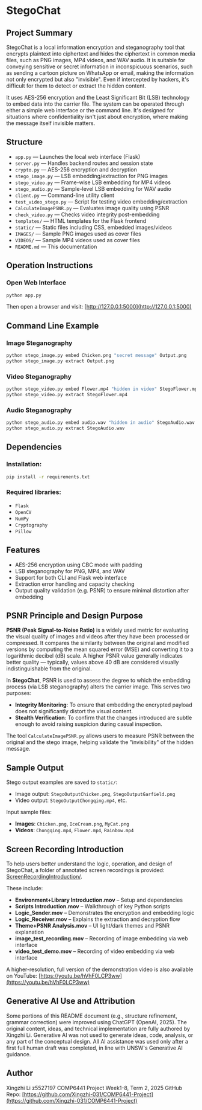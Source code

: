 # StegoChat

## Project Summary

StegoChat is a local information encryption and steganography tool that encrypts plaintext into ciphertext and hides the ciphertext in common media files, such as PNG images, MP4 videos, and WAV audio. It is suitable for conveying sensitive or secret information in inconspicuous scenarios, such as sending a cartoon picture on WhatsApp or email, making the information not only encrypted but also "invisible". Even if intercepted by hackers, it's difficult for them to detect or extract the hidden content.

It uses AES-256 encryption and the Least Significant Bit (LSB) technology to embed data into the carrier file. The system can be operated through either a simple web interface or the command line. It's designed for situations where confidentiality isn't just about encryption, where making the message itself invisible matters.

## Structure

- `app.py` — Launches the local web interface (Flask)
- `server.py` — Handles backend routes and session state
- `crypto.py` — AES-256 encryption and decryption
- `stego_image.py` — LSB embedding/extraction for PNG images
- `stego_video.py` — Frame-wise LSB embedding for MP4 videos
- `stego_audio.py` — Sample-level LSB embedding for WAV audio
- `client.py` — Command-line utility client
- `test_video_stego.py` — Script for testing video embedding/extraction
- `CalculateImagePSNR.py` — Evaluates image quality using PSNR
- `check_video.py` — Checks video integrity post-embedding
- `templates/` — HTML templates for the Flask frontend
- `static/` — Static files including CSS, embedded images/videos
- `IMAGES/` — Sample PNG images used as cover files
- `VIDEOS/` — Sample MP4 videos used as cover files
- `README.md` — This documentation

## Operation Instructions

### Open Web Interface

```bash
python app.py
```

Then open a browser and visit: [http://127.0.0.1:5000](http://127.0.0.1:5000)

## Command Line Example
### Image Steganography

```bash
python stego_image.py embed Chicken.png "secret message" Output.png
python stego_image.py extract Output.png
```

### Video Steganography

```bash
python stego_video.py embed Flower.mp4 "hidden in video" StegoFlower.mp4
python stego_video.py extract StegoFlower.mp4
```

### Audio Steganography

```bash
python stego_audio.py embed audio.wav "hidden in audio" StegoAudio.wav
python stego_audio.py extract StegoAudio.wav
```

## Dependencies
### Installation:

```bash
pip install -r requirements.txt
```

### Required libraries:

- `Flask`
- `OpenCV`
- `NumPy`
- `Cryptography`
- `Pillow`

## Features

- AES-256 encryption using CBC mode with padding
- LSB steganography for PNG, MP4, and WAV
- Support for both CLI and Flask web interface
- Extraction error handling and capacity checking
- Output quality validation (e.g. PSNR) to ensure minimal distortion after embedding

## PSNR Principle and Design Purpose

**PSNR (Peak Signal-to-Noise Ratio)** is a widely used metric for evaluating the visual quality of images and videos after they have been processed or compressed. It compares the similarity between the original and modified versions by computing the mean squared error (MSE) and converting it to a logarithmic decibel (dB) scale. A higher PSNR value generally indicates better quality — typically, values above 40 dB are considered visually indistinguishable from the original.

In **StegoChat**, PSNR is used to assess the degree to which the embedding process (via LSB steganography) alters the carrier image. This serves two purposes:

- **Integrity Monitoring**: To ensure that embedding the encrypted payload does not significantly distort the visual content.
- **Stealth Verification**: To confirm that the changes introduced are subtle enough to avoid raising suspicion during casual inspection.

The tool `CalculateImagePSNR.py` allows users to measure PSNR between the original and the stego image, helping validate the "invisibility" of the hidden message.


## Sample Output

Stego output examples are saved to `static/`:

- Image output: `StegoOutputChicken.png`, `StegoOutputGarfield.png`
- Video output: `StegoOutputChongqing.mp4`, etc.

Input sample files:

- **Images**: `Chicken.png`, `IceCream.png`, `MyCat.png`
- **Videos**: `Chongqing.mp4`, `Flower.mp4`, `Rainbow.mp4`

## Screen Recording Introduction

To help users better understand the logic, operation, and design of StegoChat, a folder of annotated screen recordings is provided: [ScreenRecordingIntroduction/](https://github.com/Xingzhi-031/COMP6441-Project/tree/main/ScreenRecordingIntroduction).

These include:
- **Environment+Library Introduction.mov** – Setup and dependencies
- **Scripts Introduction.mov** – Walkthrough of key Python scripts
- **Logic_Sender.mov** – Demonstrates the encryption and embedding logic
- **Logic_Receiver.mov** – Explains the extraction and decryption flow
- **Theme+PSNR Analysis.mov** – UI light/dark themes and PSNR explanation
- **image_test_recording.mov** – Recording of image embedding via web interface
- **video_test_demo.mov** – Recording of video embedding via web interface

A higher-resolution, full version of the demonstration video is also available on YouTube: [https://youtu.be/hVhF0LCP3ww](https://youtu.be/hVhF0LCP3ww)

##  Generative AI Use and Attribution

Some portions of this README document (e.g., structure refinement, grammar correction) were improved using ChatGPT (OpenAI, 2025).
The original content, ideas, and technical implementation are fully authored by Xingzhi Li.
Generative AI was not used to generate ideas, code, analysis, or any part of the conceptual design.
All AI assistance was used only after a first full human draft was completed, in line with UNSW's Generative AI guidance.

## Author
Xingzhi Li
z5527197
COMP6441 Project
Week1-8, Term 2, 2025
GitHub Repo: [https://github.com/Xingzhi-031/COMP6441-Project](https://github.com/Xingzhi-031/COMP6441-Project)
